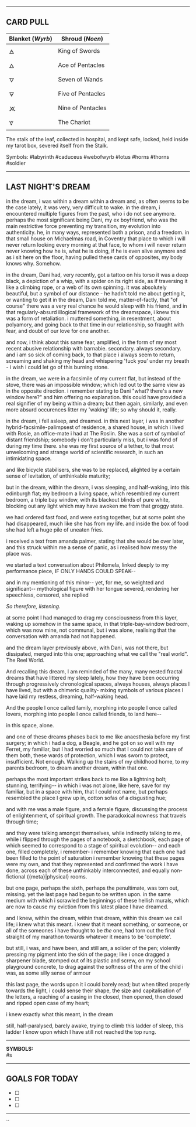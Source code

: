 

---

CARD PULL
--


| Blanket (*Wyrb*) | Shroud (*Noen*)   |
| ---------------- | ----------------- |
| 🜁               | King of Swords    |
| 🜂               | Ace of Pentacles  |
| 🜄               | Seven of Wands    |
| 🜃               | Five of Pentacles |
| 🝪               | Nine of Pentacles |
| 🝧               | The Chariot       |

The stalk of the leaf, collected in hospital, and kept safe, locked, held inside my tarot box, severed itself from the Stalk. 


Symbols:
#labyrinth #caduceus #webofwyrb #lotus #horns #thorns #soldier 

---

## LAST NIGHT'S DREAM

in the dream, i was within a dream
within a dream
and, as often seems to be the case lately, it was very, very difficult to wake.
in the dream, i encountered multiple figures from the past, who i do not see anymore. 
perhaps the most significant being Dani, my ex boyfriend, who was the main restrictive force preventing my transition, my evolution into authenticity. 
he, in many ways, represented both a prison, and a freedom. 
in that small house on Michaelmas road, in Coventry
that place to which i will never return 
looking every morning at that face, to whom i will never return 
never knowing how he is, what he is doing, if he is even alive anymore 
and as i sit here on the floor, having pulled these cards of opposites, my body knows why. Somehow. 

in the dream, Dani had, very recently, got a tattoo on his torso
it was a deep black, a depiction of a whip, with a spider on its right side, as if traversing it like a climbing rope, or a web of its own spinning. 
it was absolutely beautiful, 
but a symbol of our distance - he hadn't told me about getting it, or wanting to get it
in the dream, Dani told me, matter-of-factly, that "of course" there was a very real chance he would sleep with his friend, and in that regularly-absurd illogical framework of the dreamspace, i knew this was a form of retaliation. 
i muttered something, in resentment, about polyamory, and going back to that time in our relationship, so fraught with fear, and doubt of our love for one another. 

and now, i think about this same fear, amplified, in the form of my most recent abusive relationship with barnabie. secondary. always secondary. and i am so sick of coming back, to that place i always seem to return, screaming and shaking my head and whispering 'fuck you' under my breath - i wish i could let go of this burning stone. 


in the dream, we were in a facsimile of my current flat, but instead of the stove, there was an impossible window; which led out to the same view as in the opposite direction. i remember stating to Dani "what? there's a new window here?" and him offering no explanation. this could have provided a real signifier of my being within a dream; but then again, similarly, and even more absurd occurences litter my 'waking' life; so why should it, really.

in the dream, i fell asleep, and dreamed. 
in this next layer, i was in another hybrid-facsimile-palimpsest of residence, a shared house, in which i lived with Rosie, an office-mate i had at The Roslin. She was a sort of symbol of distant friendship; somebody i don't particularly miss, but i was fond of during my time there. she was my first source of a tether, to that most unwelcoming and strange world of scientific research, in such an intimidating space. 

and like bicycle stabilisers, she was to be replaced, alighted by a certain sense of levitation, of unthinkable maturity;


but in the dream, within the dream, 
i was sleeping, and half-waking, into this edinburgh flat; my bedroom a living space, which resembled my current bedroom, a triple bay window, with its blackout blinds of pure white, blocking out any light which may have awoken me from that groggy state.

we had ordered fast food, and were eating together, but at some point she had disappeared, much like she has from my life. and inside the box of food she had left a huge pile of uneaten fries. 

i received a text from amanda palmer, stating that she would be over later, and this struck within me a sense of panic, as i realised how messy the place was. 

we started a text conversation about Philomela, linked deeply to my performance piece, IF ONLY HANDS COULD SPEAK--

and in my mentioning of this minor-- yet, for me, so weighted and significant-- mythological figure with her tongue severed, rendering her speechless, censored, she replied 

*So therefore, listening.*

at some point I had managed to drag my consciousness from this layer, waking up somehow in the same space, in that triple-bay-window bedroom, which was now mine, not communal, but i was alone, realising that the conversation with amanda had not happened. 

and the dream layer previously above, with Dani, was not there, but dissipated, merged into this one; approaching what we call the "real world". The Reel World. 

And recalling this dream, I am reminded of the many, many nested fractal dreams that have littered my sleep lately, how they have been occurring through progressively chronological spaces, always houses, always places I have lived, but with a chimeric quality- mixing symbols of various places I have laid my restless, dreaming, half-waking head. 

And the people I once called family, morphing into people I once called lovers, morphing into people I once called friends, to land here--

in this space, alone. 

and one of these dreams phases back to me like anaesthesia before my first surgery; in which i had a dog, a Beagle, and he got on so well with my Ferret, my familiar, but I had worried so much that I could not take care of them both, these wards of protection, which I was sworn to protect, insufficient. Not enough. Walking up the stairs of my childhood home, to my parents bedroom, to dream another dream, within that one.

perhaps the most important strikes back to me like a lightning bolt; stunning, terrifying--
in which i was not alone, like here, save for my familiar, but in a space with him, that I could not name, but perhaps resembled the place I grew up in, cotton sofas of a disgusting hue; 

and with me was a male figure, and a female figure, discussing the process of enlightenment, of spiritual growth. The paradoxical nowness that travels through time; 

and they were talking amongst themselves, while indirectly talking to me, 
while i flipped through the pages of a notebook, a sketchbook,
each page of which seemed to correspond to a stage of spiritual evolution--
and each one, filled completely, i remember- i remember knowing that each one had been filled to the point of saturation 
i remember knowing that these pages were my own, and that they represented and confirmed the work i have done, across each of these unthinkably interconnected, and equally non-fictional {{meta}|physical} rooms. 

but one page, perhaps the sixth, perhaps the penultimate, was torn out, missing. 
yet the last page had begun to be written upon.
in the same medium with which i scrawled the beginnings of these hellish murals, which are now to cause my eviction from this latest place I have dreamed. 

and I knew, within the dream, within that dream, within this dream we call life; 
i knew what this meant. i knew that it meant something, or someone, or all of the someones i have thought to be *the* one, had torn out the final straight of my marathon towards whatever it means to be 'complete'.

but still, i was, and have been, and still am, a solider of the pen;
violently pressing my pigment into the skin of the page; like i once dragged a sharpener blade, stomped out of its plastic and screw, on my school playground concrete, to drag against the softness of the arm of the child i was, as some silly sense of armour

this last page, the words upon it i could barely read; but when tilted properly towards the light, i could sense their shape, the size and capitalisation of the letters, a reaching of a casing in the closed, then opened, then closed and ripped open case of my heart;

i knew exactly what this meant, in the dream





still, half-paralysed, 
barely awake, 
trying to climb this ladder of sleep,
this ladder I know upon which 
I have still not reached the top rung. 




---

**SYMBOLS:**  
#s


---

## GOALS FOR TODAY

- [ ] 
- [ ] 
- [ ] 

---
``